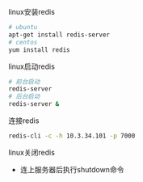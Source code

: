 linux安装redis

```bash
# ubuntu
apt-get install redis-server
# centos
yum install redis
```

linux启动redis

```bash
# 前台启动
redis-server
# 后台启动
redis-server & 
```

连接redis

```bash
redis-cli -c -h 10.3.34.101 -p 7000
```

linux关闭redis

- 连上服务器后执行shutdown命令



